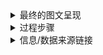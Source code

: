<details>
 
<summary>最终的图文呈现</summary>

#### 未成年人最低刑责年龄应该下调吗？

前几日，大连女童被13岁男孩杀害，行凶者蔡某某因未到最低刑责年龄，依照法律只能获收容教养3年的惩罚。此事引发了网友的热烈讨论，有人不甘心已有个人判断能力的凶手借助未成年人这个“护身符”而只被少管所收容教养三年，有人则害怕凶手释放后会再次作恶，担心少管所无法起到教育功能。

10月21日，《中华人民共和国预防未成年人犯罪法》迎来第三次“大修”，全国人大常委会审议完成修订草案后，于31日在中国人大网上公布，征集社会公众的意见，要求降低刑事责任年龄的声音不绝于耳。

根据CRIN的数据，世界范围内，将起刑年龄定为14岁的国家最多，有40多个。但“没有最低年龄-11岁”的国家数量与“13-16岁”的数量相当，12岁成为这组数据的“中位数”，与《联合国儿童权利公约》建议的最低刑责年龄相同。这表明14岁和12岁的起刑年龄都有其存在的合理性。

![image](https://github.com/wangsihan98/homework/blob/master/homework5-picture.jpg)

除了在全球数据上的争论外，有网友认为降低刑责年龄难以从根源上解决问题：如果刑法真的顺应民意，将犯罪年龄下调到12岁，那11岁的孩子杀人了，我们要怎么处理？

有心理学专家指出，随着信息时代的到来，各方资讯的发达使得未成年人比之前早熟了1-2岁，为年龄下调提供了可能。但又有人反驳，成文法不负责回应媒体报道的极端案例，下调年龄可能导致大部分过失杀人的十三岁孩子失去法律保护。

还有人表示，根据国家统计局颁布的2013-2017年《中国儿童发展纲要（2011年-2020年）》，我国近十年来未成年人犯罪率呈下降趋势，降低刑事责任年龄或许没有必要。但参考1990年至今，近30年未成年人犯罪数量的变化，可以得知1990-2008年，我国未成年人犯罪数量在曲折中增长，2009-2017年数量下降后小幅度增长，最后下降至与1997年相近。那么，犯罪数量为什么会呈现出下降的趋势呢？

<iframe src='https://public.flourish.studio/story/119285/embed' frameborder='0' scrolling='no' style='width:100%;height:600px;'></iframe><div style='width:100%!;margin-top:4px!important;text-align:right!important;'><a class='flourish-credit' href='https://public.flourish.studio/story/119285/?utm_source=embed&utm_campaign=story/119285' target='_top' style='text-decoration:none!important'><img alt='Made with Flourish' src='https://public.flourish.studio/resources/made_with_flourish.svg' style='width:105px!important;height:16px!important;border:none!important;margin:0!important;'> </a></div>


2006年与2012年，我们对《未成年人保护法》进行了两次修改，与图表中的峰值相对应，政府开始强调“教育为主，惩罚为辅”的政策导向，未成年人犯罪的不捕不诉率提高，这样的“轻缓化”政策在客观上降低了法院的统计数据。

对比国际数据，运用心理学分析，甚至直接拿出我国统计的未成年人犯罪数量变化情况，仍无法讨论清楚起刑年龄是否应下调。中国坚持14岁的最低刑责年龄已经40年，刑法中的规定不会轻易改变，倒不如换个角度，去关注未成年人相关法律的诸多不完善之处。《未成年人保护法》被称为“没有牙齿的保护条例”，导向型的法律致使其操作性弱。《预防未成年人保护法》中的不当条例容易造成“小猫逗完老鼠后仍一口吞掉”的“逗鼠困境”和“养大了再打，养肥了再杀”的“养猪困境”，不利于未成年人不良行为的教育与更正。

10月21日，十三届全国人大常委会第十四次会议审议《预防未成年人犯罪法修订草案》，拟实施分级预防，细化教育矫治措施，为法律的完善提供了新的方法和角度。但在加强教育，提前干预，建立与未成年人相关的法律环境方面，我们仍有很长的路要走。


</details>

<details>
 
<summary>过程步骤</summary>

#### 信息/数据搜集、选题角度确立的过程

最初，我先看了未成年人保护法和未成年人犯罪的新闻和数据新闻，去了解大体情况和寻找自己选题的角度，顺便看一下有哪些数据源可以去深挖。

我一开始想做的是探究未成年人保护与惩罚的平衡，在知网上搜索文献之后，了解到我国的《未成年人保护法》被称为“没有牙齿的保护条例”，仅是导向型法律，缺乏责任条款，操作性弱，还了解到“逗鼠困境”和“养猪困境”，以及一些专家“以教代刑，提前干预”的提议。在搜索了一系列信息后，发现这个角度太大，再加上我对法律不够了解，难以清晰的展现逻辑，限于篇幅，每一部分也只能匆匆概括，无法详细解释。

于是，我把切入点缩小，放在人们对起刑年龄下调的争议上。我整理了几种相对的观点，搜索了数据，给出一些专家或文献里的看法。

网上可以参考的信息和数据比较少，我搜了很久，终于在《全球视角下刑事责任最低年龄实践中的困境》这篇文献中找到了关于全球最低刑责年龄较为详细的数据来源，在找Children's Rights and the Minimum Age of Criminal Responsibility: A Global Perspective这本书时，也费了很大的功夫。

在全球最低刑责年龄这段表述里，我还用了Child Rights International Network的一些统计数据。

中国未成年人犯罪率的这份数据就显得普通了点，但找起来也非常麻烦。2012-2018年的数据在国家统计局的网站上直接可以找到，1990-2002年这部分数据隐藏在一些论文中，也比较容易。但其余年份的数据找起来就相对麻烦，我知道每年的《中国法律年鉴》上是肯定有的，但法律年鉴在知网上没有公开，搜索引擎网站上也几乎没有相关数据，所以我另寻他途，终于在之前注册的统计年鉴分享平台这个网站上找到了缺失年份的数据，花钱下载了下来。数据整理完之后，我发现2003-2010年数据难找是有理由的：这段时间的未成年人犯罪数量格外高。

#### 数据分析和呈现的考虑与步骤

在我刚定下要做起刑年龄的时候，就想做一份世界地图，用不同颜色显示各个国家的情况，更直观的看到14岁在全球各国中究竟是处在什么位置。我只知道一些软件能单独做一个国家的地图，但不知道世界地图应该怎么做，于是求助了学计算机的同学和师姐，发现它最直接的方法是用D3和代码，可我对这些一窍不懂，所以我只能采取最笨的方法，用PS上色。我先找了一幅世界地图，定下各年龄段的颜色，然后对着数据找各个国家的位置。我觉得我在作图的过程中又学了一遍地理。因为地图上会存在国土面积不标准的问题，有人建议我把每个国家量化成小方块做，这样能避免疆域的争议，但我在尝试之后还是觉得方格式的展现不太美观。

整理完1990-2017年我国未成年人犯罪数据之后，我发现了几个关键的节点，是2008年和2011年，这是两个小的峰值年份，差不多能与我国前两次修改《未成年人保护法》的时间对上，于是我想到近几年未成年人犯罪率的下降会不会与这两次修改有关。查阅资料后，我发现近几年我国强调“教育为主，惩罚为辅”的政策导向，司法机关处理这类事件趋于“轻缓化”，对未成年人不捕不诉率提升不少，“少年刑事司法”状况的改变在客观上使得未成年人犯罪数量下降。

在未更换选题角度之前，我本来想用《未成年人保护法》中条例被案件引用的情况来显示一下它是“软法”，亟需修改的现状，但在问过学法律的同学之后，得知这样的测量并不科学，法律的好坏是比较模糊的，难以用某一数值去测量。所以，我放弃了这个图表想法，也放弃了这个选题。

因为我不太清楚做一篇图文的准确流程是什么，所以自作业布置开始，我几乎每天下午的时间都在写这个作业，把很多时间花在了寻找数据、阅读材料，以及做图上。可能我现在还处于起步阶段，对于图表、软件、数据新闻不熟悉，所以会导致花很大的力气做的还是不够好，但我相信，只要我不断探究，多做几次，就能对数据和选题角度更加敏感，做起来也更加高效。

上周老师上课展示完同学们的图文之后，我发现不用去刻意追求可视化图表的好看，不需要它多么炫酷，它只要能直观展现出某个主题就可以了。我之前一直是以图表为中心去展开写文章，但现在发现文章的逻辑更加重要，图表在其中是一种辅助理解的功能。


</details>

<details>
 
<summary>信息/数据来源链接</summary>

#### 信息/数据来源链接

[1] [Child Rights International Network](http://home.crin.org/)

[2] [Don Cipriani, Children's Rights and the Minimum Age of Criminal Responsibility: A Global Perspective, Bodmin, Cornwall.2008.](https://academic.oup.com/bjc/article-abstract/50/5/990/471666?redirectedFrom=fulltext)

[3] [张晓霞：《全球视角下刑事责任最低年龄实践中的困境》，载于《青少年犯罪问题》，2011年](https://kns.cnki.net/KCMS/detail/detail.aspx?dbcode=CJFQ&dbname=CJFD2011&filename=FZWT201101014&v=MDAyNThSOGVYMUx1eFlTN0RoMVQzcVRyV00xRnJDVVJMT2VadVpuRnkzbVZydlBJemZjZXJHNEg5RE1ybzlFWUk=)

[4] [孙昌军、周亮：《我国未成年人犯罪率的统计分析》，载于《青少年犯罪问题》，2004年](https://kns.cnki.net/KCMS/detail/detail.aspx?dbcode=CJFQ&dbname=CJFD2004&filename=FZWT200405008&v=MjE1MDZZUzdEaDFUM3FUcldNMUZyQ1VSTE9lWnVabkZDcmtWNzdLSXpmY2VyRzRIdFhNcW85RmJJUjhlWDFMdXg=)

[5] [统计年鉴分享平台](http://www.yearbookchina.com/index.aspx)

[6] [《中国儿童发展纲要（2011-2020年）》实施情况统计报告](http://www.stats.gov.cn/was5/web/search?channelid=288041&andsen=%E4%B8%AD%E5%9B%BD%E5%84%BF%E7%AB%A5%E5%8F%91%E5%B1%95%E7%BA%B2%E8%A6%81)

</details>
